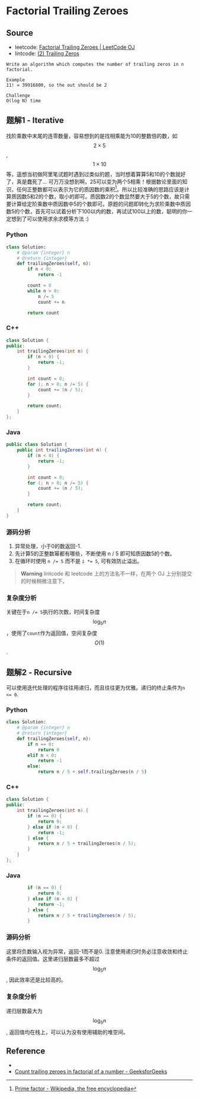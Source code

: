 # Factorial Trailing Zeroes

## Source

- leetcode: [Factorial Trailing Zeroes | LeetCode OJ](https://leetcode.com/problems/factorial-trailing-zeroes/)
- lintcode: [(2) Trailing Zeros](http://www.lintcode.com/en/problem/trailing-zeros/)

```
Write an algorithm which computes the number of trailing zeros in n factorial.

Example
11! = 39916800, so the out should be 2

Challenge
O(log N) time
```

## 题解1 - Iterative

找阶乘数中末尾的连零数量，容易想到的是找相乘能为10的整数倍的数，如 $$2 \times 5$$, $$1 \times 10$$ 等，遥想当初做阿里笔试题时遇到过类似的题，当时想着算算5和10的个数就好了，真是蠢死了... 可万万没想到啊，25可以变为两个5相乘！根据数论里面的知识，任何正整数都可以表示为它的质因数的乘积[^wikipedia]。所以比较准确的思路应该是计算质因数5和2的个数，取小的即可。质因数2的个数显然要大于5的个数，故只需要计算给定阶乘数中质因数中5的个数即可。原题的问题即转化为求阶乘数中质因数5的个数，首先可以试着分析下100以内的数，再试试100以上的数，聪明的你一定想到了可以使用求余求模等方法 :)

### Python

```python
class Solution:
    # @param {integer} n
    # @return {integer}
    def trailingZeroes(self, n):
        if n < 0:
            return -1

        count = 0
        while n > 0:
            n /= 5
            count += n

        return count
```

### C++

```c++
class Solution {
public:
    int trailingZeroes(int n) {
        if (n < 0) {
            return -1;
        }

        int count = 0;
        for (; n > 0; n /= 5) {
            count += (n / 5);
        }

        return count;
    }
};
```

### Java

```java
public class Solution {
    public int trailingZeroes(int n) {
        if (n < 0) {
            return -1;
        }

        int count = 0;
        for (; n > 0; n /= 5) {
            count += (n / 5);
        }

        return count;
    }
}
```

### 源码分析

1. 异常处理，小于0的数返回-1.
2. 先计算5的正整数幂都有哪些，不断使用 n / 5 即可知质因数5的个数。
3. 在循环时使用 `n /= 5` 而不是 `i *= 5`, 可有效防止溢出。

> **Warning** lintcode 和 leetcode 上的方法名不一样，在两个 OJ 上分别提交的时候稍微注意下。

### 复杂度分析

关键在于`n /= 5`执行的次数，时间复杂度 $$\log_5 n$$，使用了`count`作为返回值，空间复杂度 $$O(1)$$.

## 题解2 - Recursive

可以使用迭代处理的程序往往用递归，而且往往更为优雅。递归的终止条件为`n <= 0`.

### Python

```python
class Solution:
    # @param {integer} n
    # @return {integer}
    def trailingZeroes(self, n):
        if n == 0:
            return 0
        elif n < 0:
            return -1
        else:
            return n / 5 + self.trailingZeroes(n / 5)
```

### C++

```c++
class Solution {
public:
    int trailingZeroes(int n) {
        if (n == 0) {
            return 0;
        } else if (n < 0) {
            return -1;
        } else {
            return n / 5 + trailingZeroes(n / 5);
        }
    }
};
```

### Java

```java
        if (n == 0) {
            return 0;
        } else if (n < 0) {
            return -1;
        } else {
            return n / 5 + trailingZeroes(n / 5);
        }
```

### 源码分析

这里将负数输入视为异常，返回-1而不是0. 注意使用递归时务必注意收敛和终止条件的返回值。这里递归层数最多不超过 $$\log_5 n$$, 因此效率还是比较高的。

### 复杂度分析

递归层数最大为 $$\log_5 n$$, 返回值均在栈上，可以认为没有使用辅助的堆空间。

## Reference

- [^wikipedia]: [Prime factor - Wikipedia, the free encyclopedia](http://en.wikipedia.org/wiki/Prime_factor)
- [Count trailing zeroes in factorial of a number - GeeksforGeeks](http://www.geeksforgeeks.org/count-trailing-zeroes-factorial-number/)
